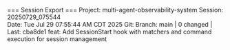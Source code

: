 === Session Export ===
Project: multi-agent-observability-system
Session: 20250729_075544  
Date: Tue Jul 29 07:55:44 AM CDT 2025
Git: Branch: main | 0 changed | Last: cba8de1 feat: Add SessionStart hook with matchers and command execution for session management
